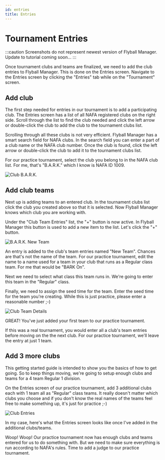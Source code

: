 ```yaml
---
id: entries
title: Entries
---
```


# Tournament Entries

:::caution
Screenshots do not represent newest version of Flyball Manager. Update to tutorial coming soon...
:::

Once tournament clubs and teams are finalized, we need to add the club entries to Flyball Manager. This is done on the Entries screen. Navigate to the Entries screen by clicking the "Entries" tab while on the "Tournament" screen.

## Add club

The first step needed for entries in our tournament is to add a participating club. The Entries screen has a list of all NAFA registered clubs on the right side. Scroll through the list to find the club needed and click the left arrow or double-click the club to add the club to the tournament clubs list.

Scrolling through all these clubs is not very efficient. Flyball Manager has a smart search field for NAFA clubs. In the search field you can enter a part of a club name or the NAFA club number. Once the club is found, click the left arrow or double-click the club to add it to the tournament clubs list.

For our practice tournament, select the club you belong to in the NAFA club list. For me, that's "B.A.R.K." which I know is NAFA ID 1009.

![Club B.A.R.K.](/img/entries-bark-search.svg)

## Add club teams

Next up is adding teams to an entered club. In the tournament clubs list click the club you created above so that it is selected. Now Flyball Manager knows which club you are working with.

Under the "Club Team Entries" list, the "+" button is now active. In Flyball Manager this button is used to add a new item to the list. Let's click the "+" button.

![B.A.R.K. New Team](/img/entries-new-club-team.svg)

An entry is added to the club's team entries named "New Team". Chances are that's not the name of the team. For our practice tournament, edit the name to a name used for a team in your club that runs as a Regular class team. For me that would be "BARK On".

Next we need to select what class this team runs in. We're going to enter this team in the "Regular" class.

Finally, we need to assign the seed time for the team. Enter the seed time for the team you're creating. While this is just practice, please enter a reasonable number ;-)

![Club Team Details](/img/entries-club-team-detail.svg)

GREAT! You've just added your first team to our practice tournament.

If this was a real tournament, you would enter all a club's team entries before moving on the the next club. For our practice tournament, we'll leave the entry at just 1 team.

## Add 3 more clubs

This getting started guide is intended to show you the basics of how to get going. So to keep things moving, we're going to setup enough clubs and teams for a 4 team Regular 1 division.

On the Entries screen of our practice tournament, add 3 additional clubs each with 1 team all as "Regular" class teams. It really doesn't matter which clubs you choose and if you don't know the real names of the teams feel free to make something up, it's just for practice ;-)

![Club Entries](/img/entries-4-clubs.svg)

In my case, here's what the Entries screen looks like once I've added in the additional clubs/teams.

Woop! Woop! Our practice tournament now has enough clubs and teams entered for us to do something with. But we need to make sure everything is run according to NAFA's rules. Time to add a judge to our practice tournament.
